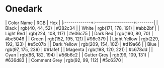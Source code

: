 # Onedark

|  Color Name  |         RGB        |   Hex   |
|:-------------+:-------------------+:--------|
| Black        | rgb(40, 44, 52)    | #282c34 |
| White        | rgb(171, 178, 191) | #abb2bf |
| Light Red    | rgb(224, 108, 117) | #e06c75 |
| Dark Red     | rgb(190, 80, 70)   | #be5046 |
| Green        | rgb(152, 195, 121) | #98c379 |
| Light Yellow | rgb(229, 192, 123) | #e5c07b |
| Dark Yellow  | rgb(209, 154, 102) | #d19a66 |
| Blue         | rgb(97, 175, 239)  | #61afef |
| Magenta      | rgb(198, 120, 221) | #c678dd |
| Cyan         | rgb(86, 182, 194)  | #56b6c2 |
| Gutter Grey  | rgb(99, 109, 131)  | #636d83 |
| Comment Grey | rgb(92, 99, 112)   | #5c6370 |

